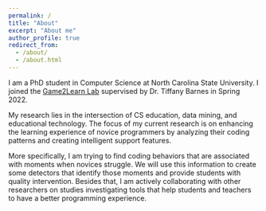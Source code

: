 ```yaml
---
permalink: /
title: "About"
excerpt: "About me"
author_profile: true
redirect_from: 
  - /about/
  - /about.html
---
```



I am a PhD student in Computer Science at North Carolina State University. I joined the [Game2Learn Lab](https://eliza.csc.ncsu.edu) supervised by Dr. Tiffany Barnes in Spring 2022. 

My research lies in the intersection of CS education, data mining, and educational technology. The focus of my current research is on enhancing the learning experience of novice programmers by analyzing their coding patterns and creating intelligent support features. 

More specifically, I am trying to find coding behaviors that are associated with moments when novices struggle.  We will use this information to create some detectors that identify those moments and provide students with quality intervention. Besides that, I am actively collaborating with other researchers on studies investigating tools that help students and teachers to have a better programming experience. 